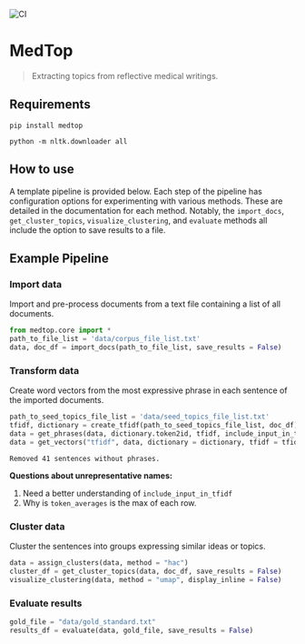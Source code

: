 ![CI](https://github.com/cctrbic/medtop/workflows/CI/badge.svg)
# MedTop
> Extracting topics from reflective medical writings.  


## Requirements
`pip install medtop`  

`python -m nltk.downloader all`

## How to use

A template pipeline is provided below. Each step of the pipeline has configuration options for experimenting with various methods. These are detailed in the documentation for each method. Notably, the `import_docs`, `get_cluster_topics`, `visualize_clustering`, and `evaluate` methods all include the option to save results to a file.

## Example Pipeline
### Import data
Import and pre-process documents from a text file containing a list of all documents.

```python
from medtop.core import *
path_to_file_list = 'data/corpus_file_list.txt'
data, doc_df = import_docs(path_to_file_list, save_results = False)
```

### Transform data
Create word vectors from the most expressive phrase in each sentence of the imported documents.

```python
path_to_seed_topics_file_list = 'data/seed_topics_file_list.txt'
tfidf, dictionary = create_tfidf(path_to_seed_topics_file_list, doc_df)
data = get_phrases(data, dictionary.token2id, tfidf, include_input_in_tfidf = False)
data = get_vectors("tfidf", data, dictionary = dictionary, tfidf = tfidf)
```

    Removed 41 sentences without phrases.
    

**Questions about unrepresentative names:**   
  1) Need a better understanding of `include_input_in_tfidf`  
  2) Why is `token_averages` is the max of each row.

### Cluster data
Cluster the sentences into groups expressing similar ideas or topics.

```python
data = assign_clusters(data, method = "hac")
cluster_df = get_cluster_topics(data, doc_df, save_results = False)
visualize_clustering(data, method = "umap", display_inline = False)
```

### Evaluate results

```python
gold_file = "data/gold_standard.txt"
results_df = evaluate(data, gold_file, save_results = False)
```
